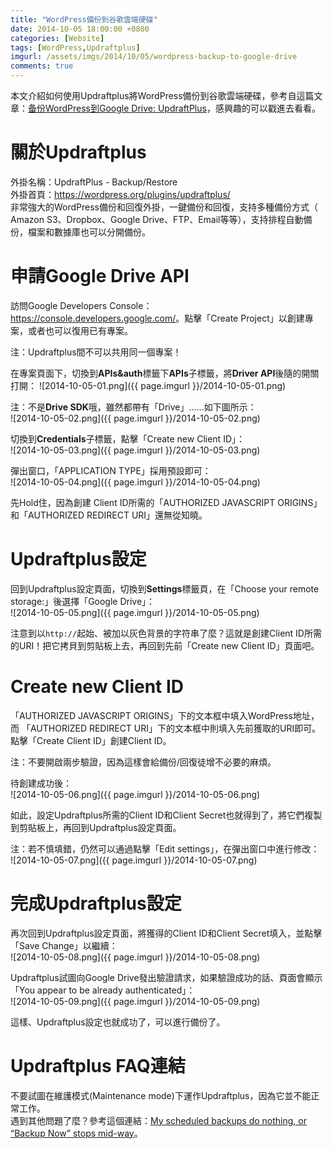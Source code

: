 ```yaml
---
title: "WordPress備份到谷歌雲端硬碟"
date: 2014-10-05 18:00:00 +0800
categories: [Website]
tags: [WordPress,Updraftplus]
imgurl: /assets/imgs/2014/10/05/wordpress-backup-to-google-drive
comments: true
---
```


本文介紹如何使用Updraftplus將WordPress備份到谷歌雲端硬碟，參考自這篇文章：[备份WordPress到Google Drive: UpdraftPlus](http://blog.netsh.org/posts/wordpress-google-drive_1493.netsh.html)，感興趣的可以戳進去看看。  

# 關於Updraftplus  

外掛名稱：UpdraftPlus - Backup/Restore  
外掛首頁：<https://wordpress.org/plugins/updraftplus/>  
非常強大的WordPress備份和回復外掛，一鍵備份和回復，支持多種備份方式（ Amazon S3、Dropbox、Google Drive、FTP、Email等等），支持排程自動備份，檔案和數據庫也可以分開備份。<!-- more -->  

# 申請Google Drive API  

訪問Google Developers Console：<https://console.developers.google.com/>。點擊「Create Project」以創建專案，或者也可以復用已有專案。  

注：Updraftplus間不可以共用同一個專案！  

在專案頁面下，切換到<b>APIs&auth</b>標籤下<b>APIs</b>子標籤，將<b>Driver API</b>後隨的開關打開：
![2014-10-05-01.png]({{ page.imgurl }}/2014-10-05-01.png)  

注：不是<b>Drive SDK</b>哦，雖然都帶有「Drive」……如下圖所示：  
![2014-10-05-02.png]({{ page.imgurl }}/2014-10-05-02.png)  

切換到<b>Credentials</b>子標籤，點擊「Create new Client ID」：  
![2014-10-05-03.png]({{ page.imgurl }}/2014-10-05-03.png)  

彈出窗口，「APPLICATION TYPE」採用預設即可：  
![2014-10-05-04.png]({{ page.imgurl }}/2014-10-05-04.png)  

先Hold住，因為創建 Client ID所需的「AUTHORIZED JAVASCRIPT ORIGINS」和「AUTHORIZED REDIRECT URI」還無從知曉。  

# Updraftplus設定  

回到Updraftplus設定頁面，切換到<b>Settings</b>標籤頁，在「Choose your remote storage:」後選擇「Google Drive」：  
![2014-10-05-05.png]({{ page.imgurl }}/2014-10-05-05.png)  

注意到以`http://`起始、被加以灰色背景的字符串了麼？這就是創建Client ID所需的URI！把它拷貝到剪貼板上去，再回到先前「Create new Client ID」頁面吧。  

# Create new Client ID  

「AUTHORIZED JAVASCRIPT ORIGINS」下的文本框中填入WordPress地址，而 「AUTHORIZED REDIRECT URI」下的文本框中則填入先前獲取的URI即可。點擊「Create Client ID」創建Client ID。  

注：不要開啟兩步驗證，因為這樣會給備份/回復徒增不必要的麻煩。  

待創建成功後：  
![2014-10-05-06.png]({{ page.imgurl }}/2014-10-05-06.png)  

如此，設定Updraftplus所需的Client ID和Client Secret也就得到了，將它們複製到剪貼板上，再回到Updraftplus設定頁面。  

注：若不慎填錯，仍然可以通過點擊「Edit settings」，在彈出窗口中進行修改：  
![2014-10-05-07.png]({{ page.imgurl }}/2014-10-05-07.png)  

# 完成Updraftplus設定  

再次回到Updraftplus設定頁面，將獲得的Client ID和Client Secret填入，並點擊「Save Change」以繼續：  
![2014-10-05-08.png]({{ page.imgurl }}/2014-10-05-08.png)  

Updraftplus試圖向Google Drive發出驗證請求，如果驗證成功的話、頁面會顯示「You appear to be already authenticated」：  
![2014-10-05-09.png]({{ page.imgurl }}/2014-10-05-09.png)  

這樣、Updraftplus設定也就成功了，可以進行備份了。  

# Updraftplus FAQ連結  

不要試圖在維護模式(Maintenance mode)下運作Updraftplus，因為它並不能正常工作。  
遇到其他問題了麼？參考這個連結：[My scheduled backups do nothing, or “Backup Now” stops mid-way](http://updraftplus.com/faqs/my-scheduled-backups-do-nothing-backup-now-stops-midway/)。  
